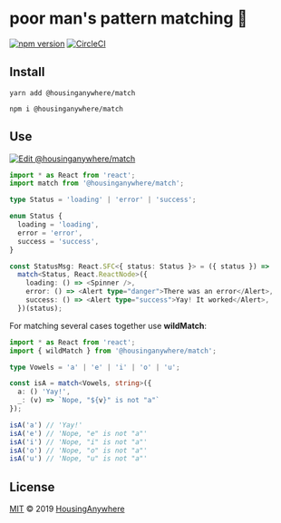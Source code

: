 # poor man's pattern matching :traffic_light:

[![npm version](https://badge.fury.io/js/%40housinganywhere%2Fmatch.svg)](https://badge.fury.io/js/%40housinganywhere%2Fmatch)
[![CircleCI](https://circleci.com/gh/housinganywhere/match.svg?style=svg)](https://circleci.com/gh/housinganywhere/match)

## Install

```
yarn add @housinganywhere/match

npm i @housinganywhere/match
```

## Use

[![Edit @housinganywhere/match](https://codesandbox.io/static/img/play-codesandbox.svg)](https://codesandbox.io/s/y3qk65jpyj)

```ts
import * as React from 'react';
import match from '@housinganywhere/match';

type Status = 'loading' | 'error' | 'success';

enum Status {
  loading = 'loading',
  error = 'error',
  success = 'success',
}

const StatusMsg: React.SFC<{ status: Status }> = ({ status }) =>
  match<Status, React.ReactNode>({
    loading: () => <Spinner />,
    error: () => <Alert type="danger">There was an error</Alert>,
    success: () => <Alert type="success">Yay! It worked</Alert>,
  })(status);
```

For matching several cases together use **wildMatch**:

```ts
import * as React from 'react';
import { wildMatch } from '@housinganywhere/match';

type Vowels = 'a' | 'e' | 'i' | 'o' | 'u';

const isA = match<Vowels, string>({
  a: () 'Yay!',
  _: (v) => `Nope, "${v}" is not "a"`
});

isA('a') // 'Yay!'
isA('e') // 'Nope, "e" is not "a"'
isA('i') // 'Nope, "i" is not "a"'
isA('o') // 'Nope, "o" is not "a"'
isA('u') // 'Nope, "u" is not "a"'
```

## License

[MIT](https://github.com/housinganywhere/match/blob/master/LICENSE) © 2019
[HousingAnywhere](https://housinganywhere.com/)
